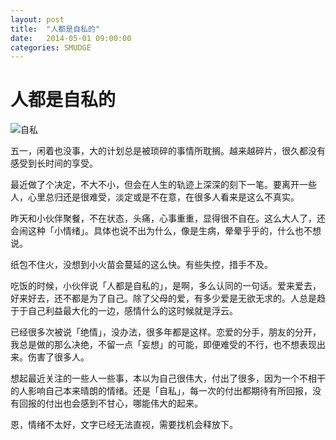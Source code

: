 ```yaml
---
layout: post
title:  "人都是自私的"
date:   2014-05-01 09:00:00
categories: SMUDGE
---
```


人都是自私的
==========

![自私](http://laopopo.qiniudn.com/IMG_2369.JPG)

五一，闲着也没事，大的计划总是被琐碎的事情所耽搁。越来越碎片，很久都没有感受到长时间的享受。

最近做了个决定，不大不小，但会在人生的轨迹上深深的刻下一笔。要离开一些人，心里总归还是很难受，淡定或是不在意，在很多人看来是这么不真实。

昨天和小伙伴聚餐，不在状态，头痛，心事重重，显得很不自在。这么大人了，还会闹这种「小情绪」。具体也说不出为什么，像是生病，晕晕乎乎的，什么也不想说。

纸包不住火，没想到小火苗会蔓延的这么快。有些失控，措手不及。

吃饭的时候，小伙伴说「人都是自私的」，是啊，多么认同的一句话。爱来爱去，好来好去，还不都是为了自己。除了父母的爱，有多少爱是无欲无求的。人总是趋于于自己利益最大化的一边，感情什么的这时候就是浮云。

已经很多次被说「绝情」，没办法，很多年都是这样。恋爱的分手，朋友的分开，我总是做的那么决绝，不留一点「妄想」的可能，即便难受的不行，也不想表现出来。伤害了很多人。

想起最近关注的一些人一些事，本以为自己很伟大，付出了很多，因为一个不相干的人影响自己本来晴朗的情绪。还是「自私」，每一次的付出都期待有所回报，没有回报的付出也会感到不甘心，哪能伟大的起来。

恩，情绪不太好，文字已经无法直视，需要找机会释放下。